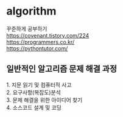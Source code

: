 # algorithm

꾸준하게 공부하기 <br>
https://covenant.tistory.com/224 <br>
https://programmers.co.kr/<br>
https://pythontutor.com/ <br>

<h2>일반적인 알고리즘 문제 해결 과정</h2>
1. 지문 읽기 및 컴퓨터적 사고 <br>
2. 요구사항(복잡도)분석<br>
3. 문제 해결을 위한 아이디어 찾기<br>
4. 소스코드 설계 및 코딩<br>
